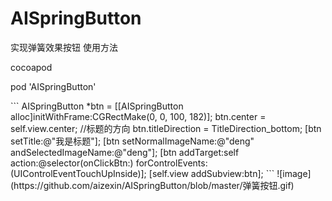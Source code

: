 # AISpringButton
实现弹簧效果按钮
使用方法
<p>cocoapod</p>
    pod 'AISpringButton'
</p>
```
    AISpringButton *btn = [[AISpringButton alloc]initWithFrame:CGRectMake(0, 0, 100, 182)];
    btn.center = self.view.center;
    //标题的方向
    btn.titleDirection = TitleDirection_bottom;
    [btn setTitle:@"我是标题"];
    [btn setNormalImageName:@"deng" andSelectedImageName:@"deng"];
    [btn addTarget:self action:@selector(onClickBtn:) forControlEvents:(UIControlEventTouchUpInside)];
    [self.view addSubview:btn];
```
![image](https://github.com/aizexin/AISpringButton/blob/master/弹簧按钮.gif)